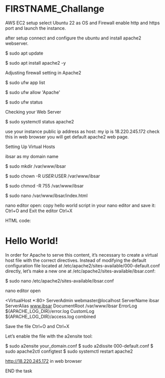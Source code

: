 # FIRSTNAME_Challange

AWS EC2 setup select Ubuntu 22 as OS and Firewall enable http and https port and launch the instance.

after setup connect and configure the ubuntu and install apache2 webserver.

$ sudo apt update

$ sudo apt install apache2 -y

Adjusting firewall setting in Apache2

$ sudo ufw app list

$ sudo ufw allow 'Apache'

$ sudo ufw status

Checking your Web Server

$ sudo systemctl status apache2

use your instance public ip address as host: my ip is 18.220.245.172 check this in web browser you will get default apache2 web page.

Setting Up Virtual Hosts

ibsar as my domain name

$ sudo mkdir /var/www/ibsar

$ sudo chown -R $USER:$USER /var/www/ibsar

$ sudo chmod -R 755 /var/www/ibsar

$ sudo nano /var/www/ibsar/index.html

nano editor open: copy hello world script in your nano editor and save it: Ctrl+O and Exit the editor Ctrl+X

HTML code:

<html> <head> <title>Hello World</title> </head> <body> <h1>Hello World!</h1> </body> </html>

In order for Apache to serve this content, it’s necessary to create a virtual host file with the correct directives. Instead of modifying the default configuration file located at /etc/apache2/sites-available/000-default.conf directly, let’s make a new one at /etc/apache2/sites-available/ibsar.conf:

$ sudo nano /etc/apache2/sites-available/ibsar.conf

nano editor open

<VirtualHost *:80>
    ServerAdmin webmaster@localhost
    ServerName ibsar
    ServerAlias www.ibsar
    DocumentRoot /var/www/ibsar
    ErrorLog ${APACHE_LOG_DIR}/error.log
    CustomLog ${APACHE_LOG_DIR}/access.log combined
</VirtualHost>

Save the file Ctrl+O and Ctrl+X

Let’s enable the file with the a2ensite tool:

$ sudo a2ensite your_domain.conf
$ sudo a2dissite 000-default.conf
$ sudo apache2ctl configtest
$ sudo systemctl restart apache2

http://18.220.245.172   in web browser

END the task

